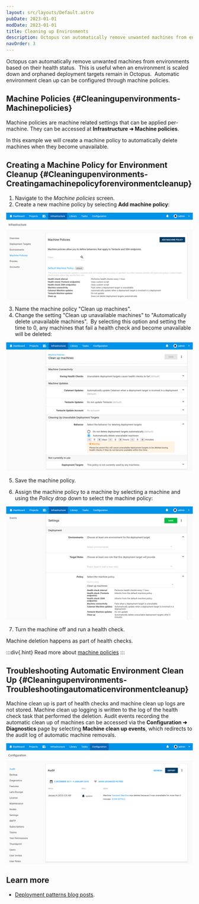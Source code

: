 ```yaml
---
layout: src/layouts/Default.astro
pubDate: 2023-01-01
modDate: 2023-01-01
title: Cleaning up Environments
description: Octopus can automatically remove unwanted machines from environments based on their health status.  
navOrder: 3
---
```


Octopus can automatically remove unwanted machines from environments based on their health status.  This is useful when an environment is scaled down and orphaned deployment targets remain in Octopus.  Automatic environment clean up can be configured through machine policies.

## Machine Policies {#Cleaningupenvironments-Machinepolicies}

Machine policies are machine related settings that can be applied per-machine. They can be accessed at **Infrastructure ➜ Machine policies**.

In this example we will create a machine policy to automatically delete machines when they become unavailable.

## Creating a Machine Policy for Environment Cleanup {#Cleaningupenvironments-Creatingamachinepolicyforenvironmentcleanup}

1. Navigate to the *Machine policies* screen.
2. Create a new machine policy by selecting **Add machine policy**:

![](/docs/deployments/patterns/elastic-and-transient-environments/images/creating-machine-policy.png "width=500")

3. Name the machine policy "Clean up machines".
4. Change the setting "Clean up unavailable machines" to "Automatically delete unavailable machines".  By selecting this option and setting the time to 0, any machines that fail a health check and become unavailable will be deleted:

![](/docs/deployments/patterns/elastic-and-transient-environments/images/cleanup-setting.png "width=500")

5. Save the machine policy.

6. Assign the machine policy to a machine by selecting a machine and using the *Policy* drop down to select the machine policy:

![](/docs/deployments/patterns/elastic-and-transient-environments/images/assign-to-machine.png "width=500")

7. Turn the machine off and run a health check.

Machine deletion happens as part of health checks.


:::div{.hint}
Read more about [machine policies](/docs/infrastructure/deployment-targets/machine-policies)
:::

## Troubleshooting Automatic Environment Clean Up {#Cleaningupenvironments-Troubleshootingautomaticenvironmentcleanup}

Machine clean up is part of health checks and machine clean up logs are not stored.  Machine clean up logging is written to the log of the health check task that performed the deletion.  Audit events recording the automatic clean up of machines can be accessed via the **Configuration ➜ Diagnostics** page by selecting **Machine clean up events**, which redirects to the audit log of automatic machine removals.

![](/docs/deployments/patterns/elastic-and-transient-environments/images/deletion-audit.png "width=500")

## Learn more

- [Deployment patterns blog posts](https://octopus.com/blog/tag/Deployment%20Patterns).